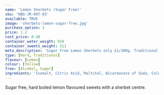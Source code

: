 ```yaml
---
name: 'Lemon Sherbets (Sugar Free)'
sku: 'HBG-JR-097-03'
available: TRUE
image: 'sherbets-lemon-sugar-free.jpg'
purchase_option: 1
price: 1.2
cost_price: 0.48
container_water_weight: 919
container_sweets_weight: 511
meta_description: 'Sugar Free Lemon Sherbets only £1/100g. Traditional sweets and more only Humbugs Confectionery Store. Specialists in satisfying your sweet tooth!'
type: [Hard, Traditional]
flavour: [Lemon]
colour: [Yellow]
free: [Alcohol, Sugar]
ingredients: 'Isomalt, Citric Acid, Maltitol, Bicarbonate of Soda, Colours: E100, Flavours: Lemon Oil'
---
```

Sugar free, hard boiled lemon flavoured sweets with a sherbet centre.
